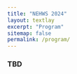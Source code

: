 ```yaml
---
title: "NEHWS 2024"
layout: textlay
excerpt: "Program"
sitemap: false
permalink: /program/
---
```


### **TBD** ###